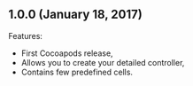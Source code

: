 ## 1.0.0 (January 18, 2017)

Features:

- First Cocoapods release,
- Allows you to create your detailed controller,
- Contains few predefined cells.

